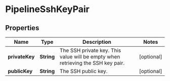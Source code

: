 # PipelineSshKeyPair

## Properties
Name | Type | Description | Notes
------------ | ------------- | ------------- | -------------
**privateKey** | **String** | The SSH private key. This value will be empty when retrieving the SSH key pair. |  [optional]
**publicKey** | **String** | The SSH public key. |  [optional]
